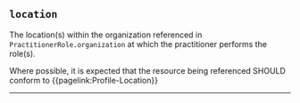 ## `location`

The location(s) within the organization referenced in `PractitionerRole.organization` at which the practitioner performs the role(s).

Where possible, it is expected that the resource being referenced SHOULD conform to {{pagelink:Profile-Location}}

---